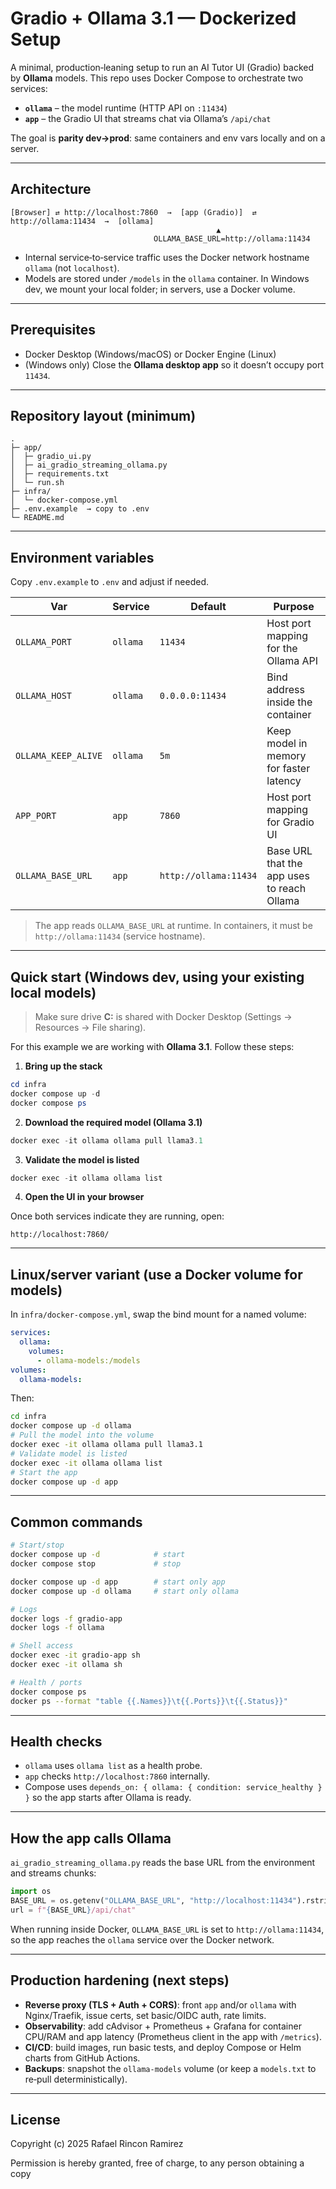 # Gradio + Ollama 3.1 — Dockerized Setup

A minimal, production‑leaning setup to run an AI Tutor UI (Gradio) backed by **Ollama** models. This repo uses Docker Compose to orchestrate two services:

* **`ollama`** – the model runtime (HTTP API on `:11434`)
* **`app`** – the Gradio UI that streams chat via Ollama’s `/api/chat`

The goal is **parity dev→prod**: same containers and env vars locally and on a server.

---

## Architecture

```
[Browser] ⇄ http://localhost:7860  →  [app (Gradio)]  ⇄  http://ollama:11434  →  [ollama]
                                              ▲
                                OLLAMA_BASE_URL=http://ollama:11434
```

* Internal service‑to‑service traffic uses the Docker network hostname `ollama` (not `localhost`).
* Models are stored under `/models` in the `ollama` container. In Windows dev, we mount your local folder; in servers, use a Docker volume.

---

## Prerequisites

* Docker Desktop (Windows/macOS) or Docker Engine (Linux)
* (Windows only) Close the **Ollama desktop app** so it doesn’t occupy port `11434`.

---

## Repository layout (minimum)

```
.
├─ app/
│  ├─ gradio_ui.py
│  ├─ ai_gradio_streaming_ollama.py
│  ├─ requirements.txt
│  └─ run.sh
├─ infra/
│  └─ docker-compose.yml
├─ .env.example  → copy to .env
└─ README.md
```

---

## Environment variables

Copy `.env.example` to `.env` and adjust if needed.

| Var                 | Service  | Default               | Purpose                                    |
| ------------------- | -------- | --------------------- | ------------------------------------------ |
| `OLLAMA_PORT`       | `ollama` | `11434`               | Host port mapping for the Ollama API       |
| `OLLAMA_HOST`       | `ollama` | `0.0.0.0:11434`       | Bind address inside the container          |
| `OLLAMA_KEEP_ALIVE` | `ollama` | `5m`                  | Keep model in memory for faster latency    |
| `APP_PORT`          | `app`    | `7860`                | Host port mapping for Gradio UI            |
| `OLLAMA_BASE_URL`   | `app`    | `http://ollama:11434` | Base URL that the app uses to reach Ollama |

> The app reads `OLLAMA_BASE_URL` at runtime. In containers, it must be `http://ollama:11434` (service hostname).

---

## Quick start (Windows dev, using your existing local models)

> Make sure drive **C:** is shared with Docker Desktop (Settings → Resources → File sharing).

For this example we are working with **Ollama 3.1**. Follow these steps:

1. **Bring up the stack**

```powershell
cd infra
docker compose up -d
docker compose ps
```

2. **Download the required model (Ollama 3.1)**

```powershell
docker exec -it ollama ollama pull llama3.1
```

3. **Validate the model is listed**

```powershell
docker exec -it ollama ollama list
```

4. **Open the UI in your browser**

Once both services indicate they are running, open:

```
http://localhost:7860/
```

---

## Linux/server variant (use a Docker **volume** for models)

In `infra/docker-compose.yml`, swap the bind mount for a named volume:

```yaml
services:
  ollama:
    volumes:
      - ollama-models:/models
volumes:
  ollama-models:
```

Then:

```bash
cd infra
docker compose up -d ollama
# Pull the model into the volume
docker exec -it ollama ollama pull llama3.1
# Validate model is listed
docker exec -it ollama ollama list
# Start the app
docker compose up -d app
```

---

## Common commands

```bash
# Start/stop
docker compose up -d            # start
docker compose stop             # stop

docker compose up -d app        # start only app
docker compose up -d ollama     # start only ollama

# Logs
docker logs -f gradio-app
docker logs -f ollama

# Shell access
docker exec -it gradio-app sh
docker exec -it ollama sh

# Health / ports
docker compose ps
docker ps --format "table {{.Names}}\t{{.Ports}}\t{{.Status}}"
```

---

## Health checks

* `ollama` uses `ollama list` as a health probe.
* `app` checks `http://localhost:7860` internally.
* Compose uses `depends_on: { ollama: { condition: service_healthy } }` so the app starts after Ollama is ready.

---

## How the app calls Ollama

`ai_gradio_streaming_ollama.py` reads the base URL from the environment and streams chunks:

```python
import os
BASE_URL = os.getenv("OLLAMA_BASE_URL", "http://localhost:11434").rstrip("/")
url = f"{BASE_URL}/api/chat"
```

When running inside Docker, `OLLAMA_BASE_URL` is set to `http://ollama:11434`, so the app reaches the `ollama` service over the Docker network.

---

## Production hardening (next steps)

* **Reverse proxy (TLS + Auth + CORS)**: front `app` and/or `ollama` with Nginx/Traefik, issue certs, set basic/OIDC auth, rate limits.
* **Observability**: add cAdvisor + Prometheus + Grafana for container CPU/RAM and app latency (Prometheus client in the app with `/metrics`).
* **CI/CD**: build images, run basic tests, and deploy Compose or Helm charts from GitHub Actions.
* **Backups**: snapshot the `ollama-models` volume (or keep a `models.txt` to re‑pull deterministically).

---

## License


Copyright (c) 2025 Rafael Rincon Ramirez

Permission is hereby granted, free of charge, to any person obtaining a copy
